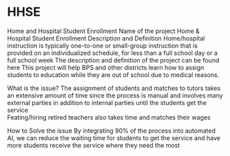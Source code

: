 # HHSE
Home and Hospital Student Enrollment 
Name of the project
Home & Hospital Student Enrollment 
Description and Definition 
Home/hospital instruction is typically one-to-one or small-group instruction that is provided on an individualized schedule, for less than a full school day or a full school week
The description and definition of the project can be found here
This project will help BPS and other districts learn how to assign students to education while they are out of school due to medical reasons.

What is the issue? 
The assignment of students and matches to tutors takes an extensive amount of time since the process is manual and involves many external parties in addition to internal parties until the students get the service  
Feating/hiring retired teachers also takes time and matches their wages 

How to Solve the issue 
By integrating 90% of the process into automated AI, we can reduce the waiting time for students to get the service and have more students receive the service where they need the most 

